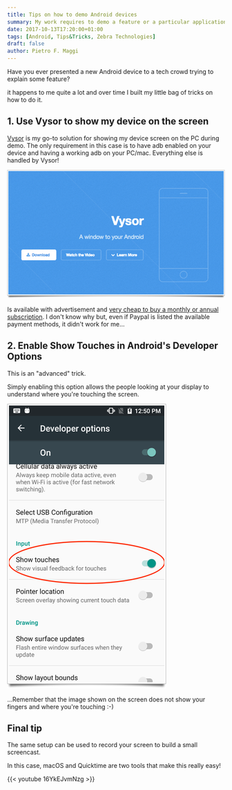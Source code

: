 ```yaml
---
title: Tips on how to demo Android devices
summary: My work requires to demo a feature or a particular application on a mobile device while showing the actual device screen on a big screen. These are some of the tools I use and some of the tricks I like to use.
date: 2017-10-13T17:20:00+01:00
tags: [Android, Tips&Tricks, Zebra Technologies]
draft: false
author: Pietro F. Maggi
---
```


Have you ever presented a new Android device to a tech crowd trying to explain some feature?

it happens to me quite a lot and over time I built my little bag of tricks on how to do it.

## 1. Use Vysor to show my device on the screen
[Vysor](https://www.vysor.io/) is my go-to solution for showing my device screen on the PC during demo.
The only requirement in this case is to have adb enabled on your device and having a working adb on your PC/mac. Everything else is handled by Vysor!

![Vysor homepage](/images/20171013_demo_android/vysor.png "Vysor homepage")

Is available with advertisement and [very cheap to buy a monthly or annual subscription](https://www.vysor.io/#pricing).
I don't know why but, even if Paypal is listed the available payment methods, it didn't work for me...

## 2. Enable Show Touches in Android's Developer Options
This is an "advanced" trick.

Simply enabling this option allows the people looking at your display to understand where you're touching the screen.

![Show touches](/images/20171013_demo_android/settings.png "Show touches")

...Remember that the image shown on the screen does not show your fingers and where you're touching :-)

## Final tip
The same setup can be used to record your screen to build a small screencast.

In this case, macOS and Quicktime are two tools that make this really easy!

 {{< youtube 16YkEJvmNzg >}}
